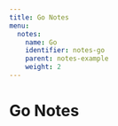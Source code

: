 ```yaml
---
title: Go Notes
menu:
  notes:
    name: Go
    identifier: notes-go
    parent: notes-example
    weight: 2
---
```


# Go Notes
